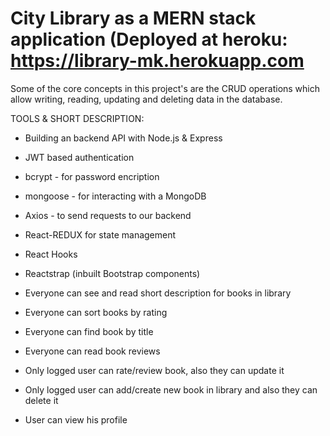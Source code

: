 # City Library as a MERN stack application (Deployed at heroku: https://library-mk.herokuapp.com

Some of the core concepts in this project's are the CRUD operations which allow writing, reading, updating and deleting data in the database.

TOOLS & SHORT DESCRIPTION:

- Building an backend API with Node.js & Express
- JWT based authentication
- bcrypt - for password encription
- mongoose - for interacting with a MongoDB
- Axios - to send requests to our backend
- React-REDUX for state management
- React Hooks
- Reactstrap (inbuilt Bootstrap components)

- Everyone can see and read short description for books in library 
- Everyone can sort books by rating 
- Everyone can find book by title
- Everyone can read book reviews
- Only logged user can rate/review book, also they can update it
- Only logged user can add/create new book in library and also they can delete it
- User can view his profile
